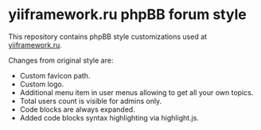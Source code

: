 yiiframework.ru phpBB forum style
=================================

This repository contains phpBB style customizations used at [yiiframework.ru](http://yiiframework.ru/).

Changes from original style are:

- Custom favicon path.
- Custom logo.
- Additional menu item in user menus allowing to get all your own topics.
- Total users count is visible for admins only.
- Code blocks are always expanded.
- Added code blocks syntax highlighting via highlight.js.